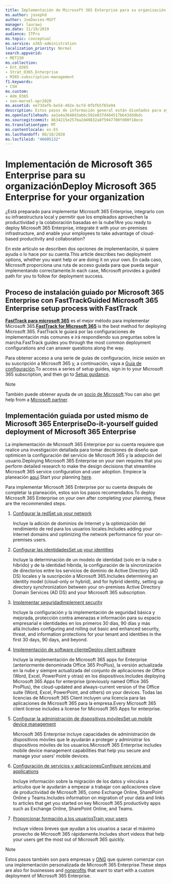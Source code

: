 ```yaml
---
title: Implementación de Microsoft 365 Enterprise para su organización
ms.author: josephd
author: JoeDavies-MSFT
manager: laurawi
ms.date: 11/19/2019
audience: ITPro
ms.topic: conceptual
ms.service: o365-administration
localization_priority: Normal
search.appverid:
- MET150
ms.collection:
- Ent_O365
- Strat_O365_Enterprise
- M365-subscription-management
f1.keywords:
- CSH
ms.custom:
- Adm_O365
- seo-marvel-apr2020
ms.assetid: ee73dafb-be54-492e-bcfd-0fbfb5f65e94
description: Estos pasos de información general están diseñados para ayudarle a configurar su red, a crear sus identidades, a implementar aplicaciones de 365 de Microsoft y a migrar sus datos.
ms.openlocfilehash: aa1e4a364843ab6c502e037d464517b643dddbdc
ms.sourcegitcommit: 8634215e257ba2d49832a8f5947700fd00f18ece
ms.translationtype: MT
ms.contentlocale: es-ES
ms.lasthandoff: 08/10/2020
ms.locfileid: "46605132"
---
```

# <a name="deploy-microsoft-365-enterprise-for-your-organization"></a><span data-ttu-id="5731d-103">Implementación de Microsoft 365 Enterprise para su organización</span><span class="sxs-lookup"><span data-stu-id="5731d-103">Deploy Microsoft 365 Enterprise for your organization</span></span>

<span data-ttu-id="5731d-104">¿Está preparado para implementar Microsoft 365 Enterprise, integrarlo con su infraestructura local y permitir que los empleados aprovechen la productividad y la colaboración basadas en la nube?</span><span class="sxs-lookup"><span data-stu-id="5731d-104">Are you ready to deploy Microsoft 365 Enterprise, integrate it with your on-premises infrastructure, and enable your employees to take advantage of cloud-based productivity and collaboration?</span></span>

<span data-ttu-id="5731d-105">En este artículo se describen dos opciones de implementación, si quiere ayuda o lo hace por su cuenta.</span><span class="sxs-lookup"><span data-stu-id="5731d-105">This article describes two deployment options, whether you want help or are doing it on your own.</span></span> <span data-ttu-id="5731d-106">En cada caso, Microsoft proporciona una ruta de acceso guiada para que pueda seguir implementando correctamente.</span><span class="sxs-lookup"><span data-stu-id="5731d-106">In each case, Microsoft provides a guided path for you to follow for deployment success.</span></span>

## <a name="guided-microsoft-365-enterprise-setup-process-with-fasttrack"></a><span data-ttu-id="5731d-107">Proceso de instalación guiado por Microsoft 365 Enterprise con FastTrack</span><span class="sxs-lookup"><span data-stu-id="5731d-107">Guided Microsoft 365 Enterprise setup process with FastTrack</span></span>

<span data-ttu-id="5731d-108">**[FastTrack para microsoft 365](https://www.microsoft.com/fasttrack/microsoft-365)** es el mejor método para implementar Microsoft 365.</span><span class="sxs-lookup"><span data-stu-id="5731d-108">**[FastTrack for Microsoft 365](https://www.microsoft.com/fasttrack/microsoft-365)** is the best method for deploying Microsoft 365.</span></span> <span data-ttu-id="5731d-109">FastTrack le guiará por las configuraciones de implementación más comunes e irá respondiendo sus preguntas sobre la marcha.</span><span class="sxs-lookup"><span data-stu-id="5731d-109">FastTrack guides you through the most common deployment configurations and can answer questions along the way.</span></span> 

<span data-ttu-id="5731d-110">Para obtener acceso a una serie de guías de configuración, inicie sesión en su suscripción a Microsoft 365 y, a continuación, vaya a [Guía de configuración](https://aka.ms/o365fasttrack).</span><span class="sxs-lookup"><span data-stu-id="5731d-110">To access a series of setup guides, sign in to your Microsoft 365 subscription, and then go to [Setup guidance](https://aka.ms/o365fasttrack).</span></span>

>[!Note]
><span data-ttu-id="5731d-111">También puede obtener ayuda de un [socio de Microsoft](https://www.microsoft.com/solution-providers/home).</span><span class="sxs-lookup"><span data-stu-id="5731d-111">You can also get help from a [Microsoft partner](https://www.microsoft.com/solution-providers/home).</span></span>
>

## <a name="do-it-yourself-guided-deployment-of-microsoft-365-enterprise"></a><span data-ttu-id="5731d-112">Implementación guiada por usted mismo de Microsoft 365 Enterprise</span><span class="sxs-lookup"><span data-stu-id="5731d-112">Do-it-yourself guided deployment of Microsoft 365 Enterprise</span></span>

<span data-ttu-id="5731d-113">La implementación de Microsoft 365 Enterprise por su cuenta requiere que realice una investigación detallada para tomar decisiones de diseño que optimicen la configuración del servicio de Microsoft 365 y la adopción del usuario.</span><span class="sxs-lookup"><span data-stu-id="5731d-113">Deploying Microsoft 365 Enterprise on your own requires that you perform detailed research to make the design decisions that streamline Microsoft 365 service configuration and user adoption.</span></span> <span data-ttu-id="5731d-114">Empiece la planeación [aquí](get-your-organization-ready-for-office-365.md).</span><span class="sxs-lookup"><span data-stu-id="5731d-114">Start your planning [here](get-your-organization-ready-for-office-365.md).</span></span>

<span data-ttu-id="5731d-115">Para implementar Microsoft 365 Enterprise por su cuenta después de completar la planeación, estos son los pasos recomendados.</span><span class="sxs-lookup"><span data-stu-id="5731d-115">To deploy Microsoft 365 Enterprise on your own after completing your planning, these are the recommended steps.</span></span>

1. [<span data-ttu-id="5731d-116">Configurar la red</span><span class="sxs-lookup"><span data-stu-id="5731d-116">Set up your network</span></span>](set-up-network-for-office-365.md)

   <span data-ttu-id="5731d-117">Incluye la adición de dominios de Internet y la optimización del rendimiento de red para los usuarios locales.</span><span class="sxs-lookup"><span data-stu-id="5731d-117">Includes adding your Internet domains and optimizing the network performance for your on-premises users.</span></span>
 
2. [<span data-ttu-id="5731d-118">Configurar las identidades</span><span class="sxs-lookup"><span data-stu-id="5731d-118">Set up your identities</span></span>](protect-your-global-administrator-accounts.md)

   <span data-ttu-id="5731d-119">Incluye la determinación de un modelo de identidad (solo en la nube o híbrido) y de la identidad híbrida, la configuración de la sincronización de directorios entre los servicios de dominio de Active Directory (AD DS) locales y la suscripción a Microsoft 365.</span><span class="sxs-lookup"><span data-stu-id="5731d-119">Includes determining an identity model (cloud-only or hybrid), and for hybrid identity, setting up directory synchronization between your on-premises Active Directory Domain Services (AD DS) and your Microsoft 365 subscription.</span></span>

3. [<span data-ttu-id="5731d-120">Implementar seguridad</span><span class="sxs-lookup"><span data-stu-id="5731d-120">Implement security</span></span>](https://docs.microsoft.com/office365/securitycompliance/security-roadmap)

   <span data-ttu-id="5731d-121">Incluye la configuración y la implementación de seguridad básica y mejorada, protección contra amenazas e información para su espacio empresarial e identidades en los primeros 30 días, 90 días y más allá.</span><span class="sxs-lookup"><span data-stu-id="5731d-121">Includes configuring and rolling out basic and enhanced security, threat, and information protections for your tenant and identities in the first 30 days, 90 days, and beyond.</span></span>
 
4. [<span data-ttu-id="5731d-122">Implementación de software cliente</span><span class="sxs-lookup"><span data-stu-id="5731d-122">Deploy client software</span></span>](https://docs.microsoft.com/DeployOffice/deployment-guide-microsoft-365-apps)

   <span data-ttu-id="5731d-123">Incluye la implementación de Microsoft 365 apps for Enterprise (anteriormente denominada Office 365 ProPlus), la versión actualizada en la nube y siempre actualizada del conjunto de aplicaciones de Office (Word, Excel, PowerPoint y otras) en los dispositivos.</span><span class="sxs-lookup"><span data-stu-id="5731d-123">Includes deploying Microsoft 365 Apps for enterprise (previously named Office 365 ProPlus), the cloud-updated and always-current version of the Office suite (Word, Excel, PowerPoint, and others) on your devices.</span></span> <span data-ttu-id="5731d-124">Todas las licencias de Microsoft 365 Client incluyen una licencia para las aplicaciones de Microsoft 365 para la empresa.</span><span class="sxs-lookup"><span data-stu-id="5731d-124">Every Microsoft 365 client license includes a license for Microsoft 365 Apps for enterprise.</span></span>
 
5. [<span data-ttu-id="5731d-125">Configurar la administración de dispositivos móviles</span><span class="sxs-lookup"><span data-stu-id="5731d-125">Set up mobile device management</span></span>](https://support.office.com/article/set-up-mobile-device-management-mdm-in-office-365-dd892318-bc44-4eb1-af00-9db5430be3cd)

   <span data-ttu-id="5731d-126">Microsoft 365 Enterprise incluye capacidades de administración de dispositivos móviles que le ayudarán a proteger y administrar los dispositivos móviles de los usuarios.</span><span class="sxs-lookup"><span data-stu-id="5731d-126">Microsoft 365 Enterprise includes mobile device management capabilities that help you secure and manage your users' mobile devices.</span></span>
 
6. [<span data-ttu-id="5731d-127">Configuración de servicios y aplicaciones</span><span class="sxs-lookup"><span data-stu-id="5731d-127">Configure services and applications</span></span>](configure-services-and-applications.md)

   <span data-ttu-id="5731d-128">Incluye información sobre la migración de los datos y vínculos a artículos que le ayudarán a empezar a trabajar con aplicaciones clave de productividad de Microsoft 365, como Exchange Online, SharePoint Online y Teams.</span><span class="sxs-lookup"><span data-stu-id="5731d-128">Includes information on migration of your data and links to articles that get you started on key Microsoft 365 productivity apps such as Exchange Online, SharePoint Online, and Teams.</span></span>
 
7. [<span data-ttu-id="5731d-129">Proporcionar formación a los usuarios</span><span class="sxs-lookup"><span data-stu-id="5731d-129">Train your users</span></span>](https://docs.microsoft.com/office365/admin/admin-overview/get-started-with-office-365#training-resources-for-your-users)

   <span data-ttu-id="5731d-130">Incluye vídeos breves que ayudan a los usuarios a sacar el máximo provecho de Microsoft 365 rápidamente.</span><span class="sxs-lookup"><span data-stu-id="5731d-130">Includes short videos that help your users get the most out of Microsoft 365 quickly.</span></span>
 

>[!Note]
><span data-ttu-id="5731d-131">Estos pasos también son para empresas y [ONG](https://go.microsoft.com/fwlink/?LinkId=627221) que quieren comenzar con una implementación personalizada de Microsoft 365 Enterprise.</span><span class="sxs-lookup"><span data-stu-id="5731d-131">These steps are also for businesses and [nonprofits](https://go.microsoft.com/fwlink/?LinkId=627221) that want to start with a custom deployment of Microsoft 365 Enterprise.</span></span> 
>
